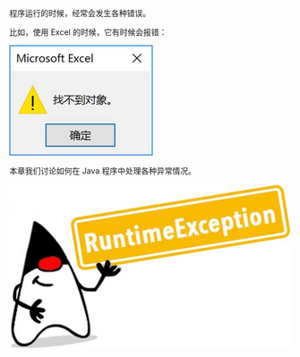 程序运行的时候，经常会发生各种错误。

比如，使用 Excel 的时候，它有时候会报错：

![20220621220123](assets/20220621220123.png)

本章我们讨论如何在 Java 程序中处理各种异常情况。

![20220621220139](assets/20220621220139.png)

